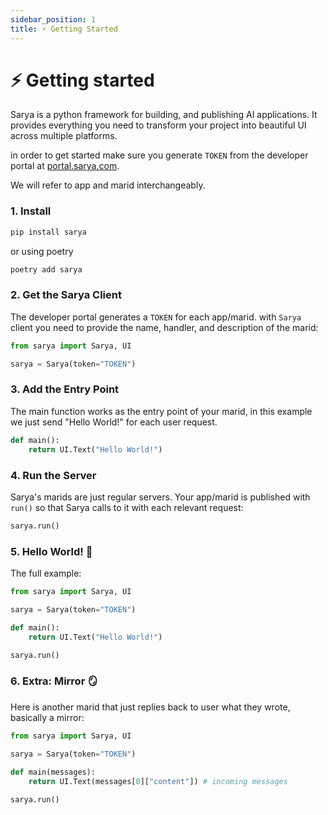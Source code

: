 ```yaml
---
sidebar_position: 1
title: ⚡️ Getting Started
---
```


# ⚡️ Getting started

Sarya is a python framework for building, and publishing AI applications. It provides everything you need to transform your project into beautiful UI across multiple platforms. 

in order to get started make sure you generate `TOKEN` from the developer portal at [portal.sarya.com](https://portal.sarya.com).

We will refer to app and marid interchangeably.

### 1. Install

```sh
pip install sarya
```

or using poetry
```sh
poetry add sarya
```

### 2. Get the Sarya Client

The developer portal generates a `TOKEN` for each app/marid. with `Sarya` client you need to provide the name, handler, and description of the marid:

```py
from sarya import Sarya, UI

sarya = Sarya(token="TOKEN")
```

### 3. Add the Entry Point
The main function works as the entry point of your marid, in this example we just send "Hello World!" for each user request.
```py
def main():
    return UI.Text("Hello World!")
```

### 4. Run the Server
Sarya's marids are just regular servers. Your app/marid is published with `run()` so that Sarya calls to it with each relevant request:
```py
sarya.run()
```

### 5. Hello World! 👋
The full example:
```py
from sarya import Sarya, UI

sarya = Sarya(token="TOKEN")

def main():
    return UI.Text("Hello World!")

sarya.run()
```

### 6. Extra: Mirror 🪞
Here is another marid that just replies back to user what they wrote, basically a mirror:
```py
from sarya import Sarya, UI
 
sarya = Sarya(token="TOKEN")

def main(messages):
    return UI.Text(messages[0]["content"]) # incoming messages

sarya.run()
```




